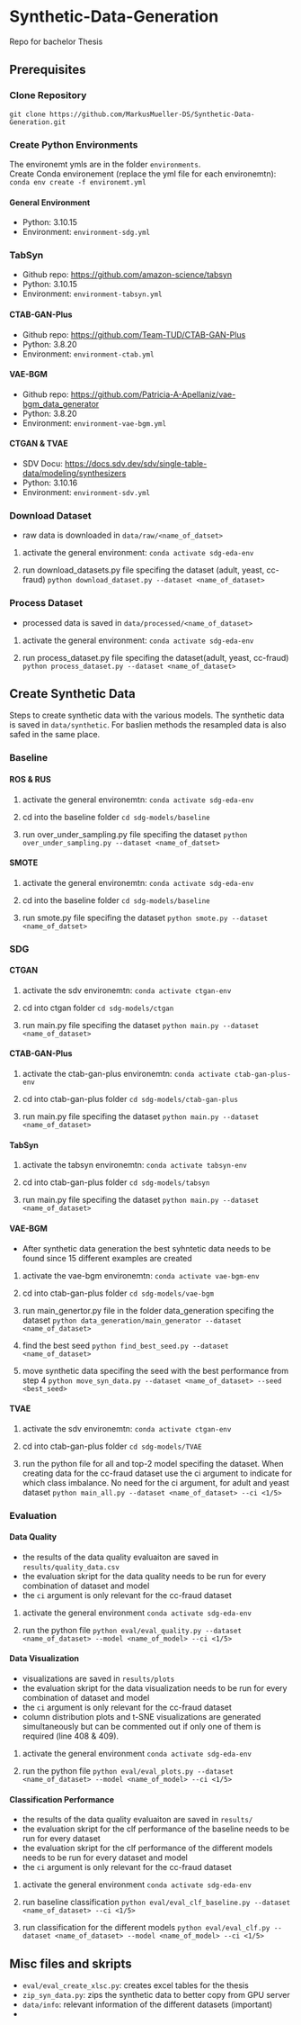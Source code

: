 # Synthetic-Data-Generation

Repo for bachelor Thesis

## Prerequisites

### Clone Repository

`git clone https://github.com/MarkusMueller-DS/Synthetic-Data-Generation.git`

### Create Python Environments

The environemt ymls are in the folder `environments`.  
Create Conda environement (replace the yml file for each environemtn):  
`conda env create -f environemt.yml`

#### General Environment

- Python: 3.10.15
- Environment: `environment-sdg.yml`

### TabSyn

- Github repo: https://github.com/amazon-science/tabsyn
- Python: 3.10.15
- Environment: `environment-tabsyn.yml`

#### CTAB-GAN-Plus

- Github repo: https://github.com/Team-TUD/CTAB-GAN-Plus
- Python: 3.8.20
- Environment: `environment-ctab.yml`

#### VAE-BGM

- Github repo: https://github.com/Patricia-A-Apellaniz/vae-bgm_data_generator
- Python: 3.8.20
- Environment: `environment-vae-bgm.yml`

#### CTGAN & TVAE

- SDV Docu: https://docs.sdv.dev/sdv/single-table-data/modeling/synthesizers
- Python: 3.10.16
- Environment: `environment-sdv.yml`

### Download Dataset

- raw data is downloaded in `data/raw/<name_of_datset>`

1. activate the general environment:
   `conda activate sdg-eda-env`

2. run download_datasets.py file specifing the dataset (adult, yeast, cc-fraud)
   `python download_dataset.py --dataset <name_of_dataset>`

### Process Dataset

- processed data is saved in `data/processed/<name_of_dataset>`

1. activate the general environment:
   `conda activate sdg-eda-env`

2. run process_dataset.py file specifing the dataset(adult, yeast, cc-fraud)
   `python process_dataset.py --dataset <name_of_dataset>`

## Create Synthetic Data

Steps to create synthetic data with the various models. The synthetic data is saved in `data/synthetic`. For baslien methods the resampled data is also safed in the same place.

### Baseline

#### ROS & RUS

1. activate the general environemtn:
   `conda activate sdg-eda-env`

2. cd into the baseline folder
   `cd sdg-models/baseline`

3. run over_under_sampling.py file specifing the dataset
   `python over_under_sampling.py --dataset <name_of_datset>`

#### SMOTE

1. activate the general environemtn:
   `conda activate sdg-eda-env`

2. cd into the baseline folder
   `cd sdg-models/baseline`

3. run smote.py file specifing the dataset
   `python smote.py --dataset <name_of_datset>`

### SDG

#### CTGAN

1. activate the sdv environemtn:
   `conda activate ctgan-env`

2. cd into ctgan folder
   `cd sdg-models/ctgan`

3. run main.py file specifing the dataset
   `python main.py --dataset <name_of_dataset>`

#### CTAB-GAN-Plus

1. activate the ctab-gan-plus environemtn:
   `conda activate ctab-gan-plus-env`

2. cd into ctab-gan-plus folder
   `cd sdg-models/ctab-gan-plus`

3. run main.py file specifing the dataset
   `python main.py --dataset <name_of_dataset>`

#### TabSyn

1. activate the tabsyn environemtn:
   `conda activate tabsyn-env`

2. cd into ctab-gan-plus folder
   `cd sdg-models/tabsyn`

3. run main.py file specifing the dataset
   `python main.py --dataset <name_of_dataset>`

#### VAE-BGM

- After synthetic data generation the best syhntetic data needs to be found since 15 different examples are created

1. activate the vae-bgm environemtn:
   `conda activate vae-bgm-env`

2. cd into ctab-gan-plus folder
   `cd sdg-models/vae-bgm`

3. run main_genertor.py file in the folder data_generation specifing the dataset
   `python data_generation/main_generator --dataset <name_of_dataset>`

4. find the best seed
   `python find_best_seed.py --dataset <name_of_dataset>`

5. move synthetic data specifing the seed with the best performance from step 4
   `python move_syn_data.py --dataset <name_of_dataset> --seed <best_seed>`

#### TVAE

1. activate the sdv environemtn:
   `conda activate ctgan-env`

2. cd into ctab-gan-plus folder
   `cd sdg-models/TVAE`

3. run the python file for all and top-2 model specifing the dataset. When creating data for the cc-fraud dataset use the ci argument to indicate for which class imbalance. No need for the ci argument, for adult and yeast dataset
   `python main_all.py --dataset <name_of_dataset> --ci <1/5>`

### Evaluation

#### Data Quality

- the results of the data quality evaluaiton are saved in `results/quality_data.csv`
- the evaluation skript for the data quality needs to be run for every combination of dataset and model
- the `ci` argument is only relevant for the cc-fraud dataset

1. activate the general environment
   `conda activate sdg-eda-env`

2. run the python file
   `python eval/eval_quality.py --dataset <name_of_dataset> --model <name_of_model> --ci <1/5>`

#### Data Visualization

- visualizations are saved in `results/plots`
- the evaluation skript for the data visualization needs to be run for every combination of dataset and model
- the `ci` argument is only relevant for the cc-fraud dataset
- column distribution plots and t-SNE visualizations are generated simultaneously but can be commented out if only one of them is required (line 408 & 409).

1. activate the general environment
   `conda activate sdg-eda-env`

2. run the python file
   `python eval/eval_plots.py --dataset <name_of_dataset> --model <name_of_model> --ci <1/5>`

#### Classification Performance

- the results of the data quality evaluaiton are saved in `results/`
- the evaluation skript for the clf performance of the baseline needs to be run for every dataset
- the evaluation skript for the clf performance of the different models needs to be run for every dataset and model
- the `ci` argument is only relevant for the cc-fraud dataset

1. activate the general environment
   `conda activate sdg-eda-env`

2. run baseline classification
   `python eval/eval_clf_baseline.py --dataset <name_of_dataset> --ci <1/5>`

3. run classification for the different models
   `python eval/eval_clf.py --dataset <name_of_dataset> --model <name_of_model> --ci <1/5>`

## Misc files and skripts

- `eval/eval_create_xlsc.py`: creates excel tables for the thesis
- `zip_syn_data.py`: zips the synthetic data to better copy from GPU server
- `data/info`: relevant information of the different datasets (important)
-
